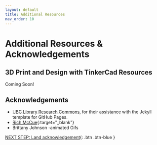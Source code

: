 ```yaml
---
layout: default
title: Additional Resources
nav_order: 10
---
```

# Additional Resources & Acknowledgements

## 3D Print and Design with TinkerCad Resources
Coming Soon!

## Acknowledgements

- [UBC Library Research Commons](https://github.com/ubc-library-rc/), for their assistance with the Jekyll template for GitHub Pages.
- [Rich McCue](https://richmccue.com/){:target="_blank"}
- Brittany Johnson -animated Gifs 

[NEXT STEP: Land acknowledgement](land-acknowledgement.html){: .btn .btn-blue }
